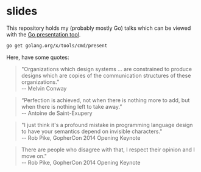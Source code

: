 # slides

This repository holds my (probably mostly Go) talks which can be viewed
with the [Go presentation tool](1).

```bash
go get golang.org/x/tools/cmd/present
```

[1]: https://godoc.org/golang.org/x/tools/present

Here, have some quotes:

> "Organizations which design systems ... are constrained to produce
> designs which are copies of the communication structures of these
> organizations.”  
> -- Melvin Conway

> “Perfection is achieved, not when there is nothing more to add, but
> when there is nothing left to take away.”  
> -- Antoine de Saint-Exupery

> "I just think it's a profound mistake in programming language design
> to have your semantics depend on invisible characters."  
> -- Rob Pike, GopherCon 2014 Opening Keynote

> There are people who disagree with that, I respect their opinion and I
> move on."  
> -- Rob Pike, GopherCon 2014 Opening Keynote
